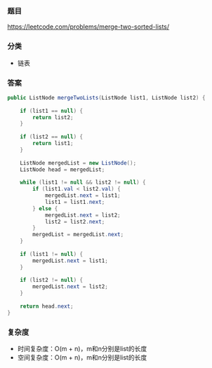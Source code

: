 ### 题目
https://leetcode.com/problems/merge-two-sorted-lists/

### 分类
* 链表

### 答案
```java
public ListNode mergeTwoLists(ListNode list1, ListNode list2) {
    
    if (list1 == null) {
        return list2;
    }
    
    if (list2 == null) {
        return list1;
    }
    
    ListNode mergedList = new ListNode();
    ListNode head = mergedList;
    
    while (list1 != null && list2 != null) {
        if (list1.val < list2.val) {
            mergedList.next = list1;
            list1 = list1.next;
        } else {
            mergedList.next = list2;
            list2 = list2.next;
        }
        mergedList = mergedList.next;
    }
    
    if (list1 != null) {
        mergedList.next = list1;
    }
    
    if (list2 != null) {
        mergedList.next = list2;
    }
    
    return head.next;
}
```

### 复杂度
* 时间复杂度：O(m + n)，m和n分别是list的长度
* 空间复杂度：O(m + n)，m和n分别是list的长度
